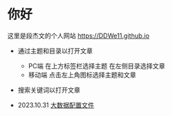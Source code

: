 # 你好

这里是段杰文的个人网站 <https://DDWe11.github.io>

- 通过主题和目录以打开文章
    - PC端 在上方标签栏选择主题 在左侧目录选择文章
    - 移动端 点击左上角图标选择主题和文章
- 搜索关键词以打开文章

- 2023.10.31 [大数据配置文件](/docs/Soft_configuration/BigData/BD_System.md)
